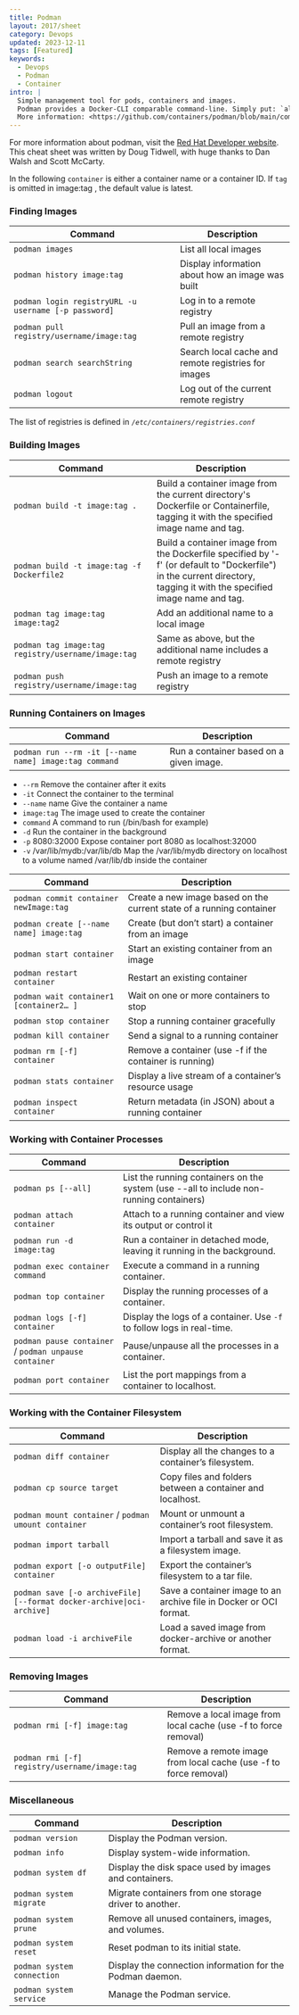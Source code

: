 ```yaml
---
title: Podman
layout: 2017/sheet
category: Devops
updated: 2023-12-11
tags: [Featured]
keywords:
  - Devops
  - Podman
  - Container
intro: |
  Simple management tool for pods, containers and images.
  Podman provides a Docker-CLI comparable command-line. Simply put: `alias docker=podman`.
  More information: <https://github.com/containers/podman/blob/main/commands-demo.md>.
---
```


For more information about podman, visit the [Red Hat Developer website](https://developers.redhat.com/). This cheat sheet was written by Doug Tidwell, with huge thanks to Dan Walsh and Scott McCarty.

In the following `container` is either a container name or a container ID. If `tag` is omitted in image:tag , the default value is latest.

### Finding Images

| Command                                              | Description                                         |
| ---------------------------------------------------- | --------------------------------------------------- |
| `podman images`                                      | List all local images                               |
| `podman history image:tag`                           | Display information about how an image was built    |
| `podman login registryURL -u username [-p password]` | Log in to a remote registry                         |
| `podman pull registry/username/image:tag`            | Pull an image from a remote registry                |
| `podman search searchString`                         | Search local cache and remote registries for images |
| `podman logout`                                      | Log out of the current remote registry              |

The list of registries is defined in _`/etc/containers/registries.conf`_

### Building Images

| Command                                            | Description                                                                                                                                                            |
| -------------------------------------------------- | ---------------------------------------------------------------------------------------------------------------------------------------------------------------------- |
| `podman build -t image:tag .`                      | Build a container image from the current directory's Dockerfile or Containerfile, tagging it with the specified image name and tag.                                    |
| `podman build -t image:tag -f Dockerfile2`         | Build a container image from the Dockerfile specified by '-f' (or default to "Dockerfile") in the current directory, tagging it with the specified image name and tag. |
| `podman tag image:tag image:tag2`                  | Add an additional name to a local image                                                                                                                                |
| `podman tag image:tag registry/username/image:tag` | Same as above, but the additional name includes a remote registry                                                                                                      |
| `podman push registry/username/image:tag`          | Push an image to a remote registry                                                                                                                                     |

### Running Containers on Images

| Command                                               | Description                             |
| ----------------------------------------------------- | --------------------------------------- |
| `podman run --rm -it [--name name] image:tag command` | Run a container based on a given image. |

- `--rm` Remove the container after it exits
- `-it` Connect the container to the terminal
- `--name` name Give the container a name
- `image:tag` The image used to create the container
- `command` A command to run (/bin/bash for example)
- `-d` Run the container in the background
- `-p` 8080:32000 Expose container port 8080 as localhost:32000
- `-v` /var/lib/mydb:/var/lib/db Map the /var/lib/mydb directory on localhost to a volume named /var/lib/db inside the container

| Command                                 | Description                                                          |
| --------------------------------------- | -------------------------------------------------------------------- |
| `podman commit container newImage:tag`  | Create a new image based on the current state of a running container |
| `podman create [--name name] image:tag` | Create (but don’t start) a container from an image                   |
| `podman start container`                | Start an existing container from an image                            |
| `podman restart container`              | Restart an existing container                                        |
| `podman wait container1 [container2… ]` | Wait on one or more containers to stop                               |
| `podman stop container`                 | Stop a running container gracefully                                  |
| `podman kill container`                 | Send a signal to a running container                                 |
| `podman rm [-f] container`              | Remove a container (use -f if the container is running)              |
| `podman stats container`                | Display a live stream of a container’s resource usage                |
| `podman inspect container`              | Return metadata (in JSON) about a running container                  |

### Working with Container Processes

| Command                                               | Description                                                                             |
| ----------------------------------------------------- | --------------------------------------------------------------------------------------- |
| `podman ps [--all]`                                   | List the running containers on the system (use --all to include non-running containers) |
| `podman attach container`                             | Attach to a running container and view its output or control it                         |
| `podman run -d image:tag`                             | Run a container in detached mode, leaving it running in the background.                 |
| `podman exec container command`                       | Execute a command in a running container.                                               |
| `podman top container`                                | Display the running processes of a container.                                           |
| `podman logs [-f] container`                          | Display the logs of a container. Use `-f` to follow logs in real-time.                  |
| `podman pause container` / `podman unpause container` | Pause/unpause all the processes in a container.                                         |
| `podman port container`                               | List the port mappings from a container to localhost.                                   |

### Working with the Container Filesystem

| Command                                                               | Description                                                        |
| --------------------------------------------------------------------- | ------------------------------------------------------------------ |
| `podman diff container`                                               | Display all the changes to a container’s filesystem.               |
| `podman cp source target`                                             | Copy files and folders between a container and localhost.          |
| `podman mount container` / `podman umount container`                  | Mount or unmount a container’s root filesystem.                    |
| `podman import tarball`                                               | Import a tarball and save it as a filesystem image.                |
| `podman export [-o outputFile] container`                             | Export the container’s filesystem to a tar file.                   |
| `podman save [-o archiveFile] [--format docker-archive\|oci-archive]` | Save a container image to an archive file in Docker or OCI format. |
| `podman load -i archiveFile`                                          | Load a saved image from docker-archive or another format.          |

### Removing Images

| Command                                       | Description                                                      |
| --------------------------------------------- | ---------------------------------------------------------------- |
| `podman rmi [-f] image:tag`                   | Remove a local image from local cache (use -f to force removal)  |
| `podman rmi [-f] registry/username/image:tag` | Remove a remote image from local cache (use -f to force removal) |

### Miscellaneous

| Command                    | Description                                               |
| -------------------------- | --------------------------------------------------------- |
| `podman version`           | Display the Podman version.                               |
| `podman info`              | Display system-wide information.                          |
| `podman system df`         | Display the disk space used by images and containers.     |
| `podman system migrate`    | Migrate containers from one storage driver to another.    |
| `podman system prune`      | Remove all unused containers, images, and volumes.        |
| `podman system reset`      | Reset podman to its initial state.                        |
| `podman system connection` | Display the connection information for the Podman daemon. |
| `podman system service`    | Manage the Podman service.                                |
